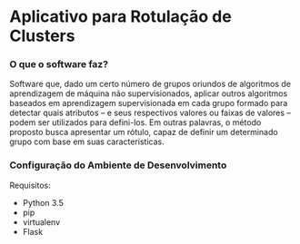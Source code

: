 # Aplicativo para Rotulação de Clusters #

### O que o software faz? ###

Software que, dado um certo número de grupos oriundos de algoritmos de aprendizagem de máquina não supervisionados, aplicar outros algoritmos baseados em aprendizagem supervisionada em cada grupo formado para detectar quais atributos – e seus respectivos valores ou faixas de valores – podem ser utilizados para defini-los. Em outras palavras, o método proposto busca apresentar um rótulo, capaz de definir um determinado grupo com base em suas características.

### Configuração do Ambiente de Desenvolvimento ###

Requisitos:

* Python 3.5
* pip
* virtualenv
* Flask